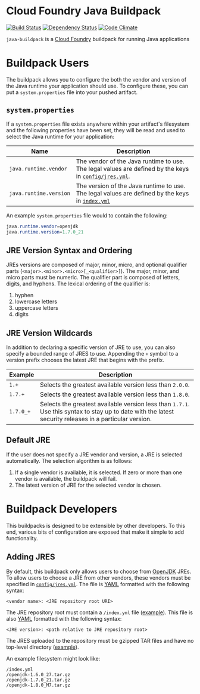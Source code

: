 # Cloud Foundry Java Buildpack
[![Build Status](https://travis-ci.org/cloudfoundry/java-buildpack.png?branch=master)](https://travis-ci.org/cloudfoundry/java-buildpack)
[![Dependency Status](https://gemnasium.com/cloudfoundry/java-buildpack.png)](http://gemnasium.com/cloudfoundry/java-buildpack)
[![Code Climate](https://codeclimate.com/github/cloudfoundry/java-buildpack.png)](https://codeclimate.com/github/cloudfoundry/java-buildpack)

`java-buildpack` is a [Cloud Foundry][cf] buildpack for running Java applications

[cf]: http://www.cloudfoundry.com

# Buildpack Users
The buildpack allows you to configure the both the vendor and version of the Java runtime your application should use.  To configure these, you can put a `system.properties` file into your pushed artifact.

## `system.properties`
If a `system.properties` file exists anywhere within your artifact's filesystem and the following properties have been set, they will be read and used to select the Java runtime for your application:

| Name | Description
| ---- | -----------
| `java.runtime.vendor` | The vendor of the Java runtime to use.  The legal values are defined by the keys in [`config/jres.yml`][jres_yml].
| `java.runtime.version` | The version of the Java runtime to use.  The legal values are defined by the keys in [`index.yml`][index_yml]

An example `system.properties` file would to contain the following:
```java
java.runtime.vendor=openjdk
java.runtime.version=1.7.0_21
```
## JRE Version Syntax and Ordering
JREs versions are composed of major, minor, micro, and optional qualifier parts (`<major>.<minor>.<micro>[_<qualifier>]`).  The major, minor, and micro parts must be numeric.  The qualifier part is composed of letters, digits, and hyphens.  The lexical ordering of the qualifier is:

1. hyphen
2. lowercase letters
3. uppercase letters
4. digits

## JRE Version Wildcards
In addition to declaring a specific version of JRE to use, you can also specify a bounded range of JRES to use.  Appending the `+` symbol to a version prefix chooses the latest JRE that begins with the prefix.

| Example | Description
| ------- | -----------
| `1.+`   	| Selects the greatest available version less than `2.0.0`.
| `1.7.+` 	| Selects the greatest available version less than `1.8.0`.
| `1.7.0_+` | Selects the greatest available version less than `1.7.1`. Use this syntax to stay up to date with the latest security releases in a particular version.

## Default JRE
If the user does not specify a JRE vendor and version, a JRE is selected automatically.  The selection algorithm is as follows:

1. If a single vendor is available, it is selected.  If zero or more than one vendor is available, the buildpack will fail.
2. The latest version of JRE for the selected vendor is chosen.

[jres_yml]: config/jres.yml
[index_yml]: http://jres.gopivotal.com.s3.amazonaws.com/lucid/x86_64/openjdk/index.yml


# Buildpack Developers
This buildpacks is designed to be extensible by other developers.  To this end, various bits of configuration are exposed that make it simple to add functionality.

## Adding JRES
By default, this buildpack only allows users to choose from [OpenJDK][openjdk] JREs.  To allow users to choose a JRE from other vendors, these vendors must be specified in [`config/jres.yml`][jres_yml].  The file is [YAML][yaml] formatted with the following syntax:

```plain
<vendor name>: <JRE repository root URI>
```

The JRE repository root must contain a `/index.yml` file ([example][index_yml]).  This file is also [YAML][yaml] formatted with the following syntax:

```plain
<JRE version>: <path relative to JRE repository root>
```

The JRES uploaded to the repository must be gzipped TAR files and have no top-level directory ([example][example_jre]).

An example filesystem might look like:

```plain
/index.yml
/openjdk-1.6.0_27.tar.gz
/openjdk-1.7.0_21.tar.gz
/openjdk-1.8.0_M7.tar.gz
```

[openjdk]: http://openjdk.java.net
[yaml]: http://www.yaml.org
[example_jre]: http://jres.gopivotal.com.s3.amazonaws.com/lucid/x86_64/openjdk/openjdk-1.8.0_M7.tar.gz
